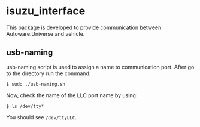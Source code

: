 # isuzu_interface

This package is developed to provide communication between Autoware.Universe and vehicle.

## usb-naming

usb-naming script is used to assign a name to communication port. After go to the directory run the command:

```$ sudo ./usb-naming.sh```

Now, check the name of the LLC port name by using:

`$ ls /dev/tty*`

You should see `/dev/ttyLLC`.
